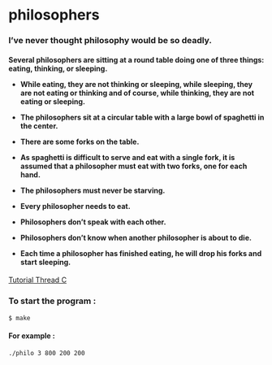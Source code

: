 # philosophers
<h3>I’ve never thought philosophy would be so deadly.</h3>

<h4>Several philosophers are sitting at a round table doing one of three things: eating,
thinking, or sleeping.
  
  - While eating, they are not thinking or sleeping, while sleeping, they are not eating
or thinking and of course, while thinking, they are not eating or sleeping.
  
  - The philosophers sit at a circular table with a large bowl of spaghetti in the center.
  
  - There are some forks on the table.
  
  - As spaghetti is difficult to serve and eat with a single fork, it is assumed that a
philosopher must eat with two forks, one for each hand.
  
  - The philosophers must never be starving.
  
  - Every philosopher needs to eat.
  
  - Philosophers don’t speak with each other.
  
  - Philosophers don’t know when another philosopher is about to die.
  
  - Each time a philosopher has finished eating, he will drop his forks and start sleeping. </h4>
  
  <a href="https://www.cs.cmu.edu/afs/cs/academic/class/15492-f07/www/pthreads.html">Tutorial Thread C</a>

  <h3> To start the program :</h3

  `$ make`

  <h4> For example :</h4>

  `./philo 3 800 200 200`
